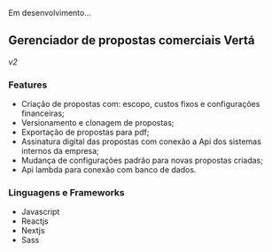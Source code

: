 Em desenvolvimento...

## Gerenciador de propostas comerciais Vertá
_v2_

### Features
- Criação de propostas com: escopo, custos fixos e configurações financeiras;
- Versionamento e clonagem de propostas;
- Exportação de propostas para pdf;
- Assinatura digital das propostas com conexão a Api dos sistemas internos da empresa;
- Mudança de configurações padrão para novas propostas criadas;
- Api lambda para conexão com banco de dados.

### Linguagens e Frameworks
- Javascript
- Reactjs
- Nextjs
- Sass
